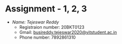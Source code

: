 # Assignment - 1, 2, 3
* *Name: Tejeswar Reddy*
  * Registraion number: 20BKT0123
  * Gmail: busireddy.tejeswar2020@vitstudent.ac.in
  * Phone number: 7892861310
